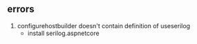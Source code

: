 ﻿## errors
1. configurehostbuilder doesn't contain definition of useserilog 
	- install serilog.aspnetcore